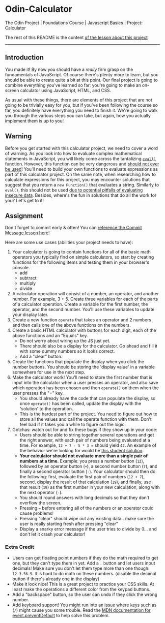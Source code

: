 # Odin-Calculator

The Odin Project | Foundations Course | Javascript Basics | Project: Calculator

The rest of this README is the content [of the lesson about this project](https://www.theodinproject.com/lessons/foundations-calculator)

---

## Introduction

You made it! By now you should have a _really_ firm grasp on the fundamentals of JavaScript. Of course there's plenty more to learn, but you should be able to create quite a bit at this point. Our final project is going to combine everything you've learned so far: you're going to make an on-screen calculator using JavaScript, HTML, and CSS.

As usual with these things, there are elements of this project that are not going to be trivially easy for you, but if you've been following the course so far, you definitely have everything you need to finish it. We're going to walk you through the various steps you can take, but again, how you actually implement them is up to you!

## Warning

Before you get started with this calculator project, we need to cover a word of warning. As you look into how to evaluate complex mathematical statements in JavaScript, you will likely come across the tantalizing [`eval()`](https://developer.mozilla.org/en-US/docs/Web/JavaScript/Reference/Global_Objects/eval) function. However, this function can be very dangerous and [should not ever be used](https://developer.mozilla.org/en-US/docs/Web/JavaScript/Reference/Global_Objects/eval#never_use_eval!)! You'll need to build your own functions to evaluate expressions as part of this calculator project. On the same note, when researching how to calculate expressions for this project, you may encounter solutions that suggest that you return a `new Function()` that evaluates a string. Similarly to `eval()`, this should not be used [due to potential pitfalls of evaluating insecure data](https://stackoverflow.com/questions/4599857/are-eval-and-new-function-the-same-thing). Besides, where's the fun in solutions that do all the work for you? Let's get to it!

## Assignment

Don't forget to commit early & often! You can [reference the Commit Message lesson here](https://www.theodinproject.com/paths/foundations/courses/foundations/lessons/commit-messages)!

Here are some use cases (abilities your project needs to have):

1.  Your calculator is going to contain functions for all of the basic math operators you typically find on simple calculators, so start by creating functions for the following items and testing them in your browser's console.
    *   add
    *   subtract
    *   multiply
    *   divide
2.  A calculator operation will consist of a number, an operator, and another number. For example, 3 + 5. Create three variables for each of the parts of a calculator operation. Create a variable for the first number, the operator, and the second number. You'll use these variables to update your display later.
3.  Create a new function `operate` that takes an operator and 2 numbers and then calls one of the above functions on the numbers.
4.  Create a basic HTML calculator with buttons for each digit, each of the above functions and an "Equals" key.
    *   Do not worry about wiring up the JS just yet.
    *   There should also be a display for the calculator. Go ahead and fill it with some dummy numbers so it looks correct.
    *   Add a "clear" button.
5.  Create the functions that populate the display when you click the number buttons. You should be storing the 'display value' in a variable somewhere for use in the next step.
6.  Make the calculator work! You'll need to store the first number that is input into the calculator when a user presses an operator, and also save which operation has been chosen and then `operate()` on them when the user presses the "=" key.
    *   You should already have the code that can populate the display, so once `operate()` has been called, update the display with the 'solution' to the operation.
    *   This is the hardest part of the project. You need to figure out how to store all the values and call the operate function with them. Don't feel bad if it takes you a while to figure out the logic.
7.  Gotchas: watch out for and fix these bugs if they show up in your code:
    *   Users should be able to string together several operations and get the right answer, with each pair of numbers being evaluated at a time. For example, `12 + 7 - 5 * 3 =` should yield `42`. An example of the behavior we're looking for would be [this student solution](https://mrbuddh4.github.io/calculator/).
    *   **Your calculator should not evaluate more than a single pair of numbers at a time.** Example: you press a number button (`12`), followed by an operator button (`+`), a second number button (`7`), and finally a second operator button (`-`). Your calculator should then do the following: first, evaluate the first pair of numbers (`12 + 7`), second, display the result of that calculation (`19`), and finally, use that result (`19`) as the first number in your new calculation, along with the next operator (`-`).
    *   You should round answers with long decimals so that they don't overflow the screen.
    *   Pressing `=` before entering all of the numbers or an operator could cause problems!
    *   Pressing "clear" should wipe out any existing data.. make sure the user is really starting fresh after pressing "clear"
    *   Display a snarky error message if the user tries to divide by 0... and don't let it crash your calculator!

### Extra Credit

*   Users can get floating point numbers if they do the math required to get one, but they can't type them in yet. Add a `.` button and let users input decimals! Make sure you don't let them type more than one though: `12.3.56.5`. It is hard to do math on these numbers. \(disable the decimal button if there's already one in the display\)
*   Make it look nice! This is a great project to practice your CSS skills. At least make the operations a different color from the keypad buttons.
*   Add a "backspace" button, so the user can undo if they click the wrong number.
*   Add keyboard support! You might run into an issue where keys such as (`/`) might cause you some trouble. Read the [MDN documentation for event.preventDefault](https://developer.mozilla.org/en-US/docs/Web/API/Event/preventDefault) to help solve this problem.